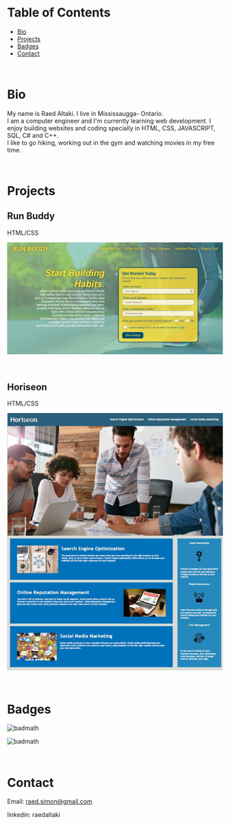 # Table of Contents

* [Bio](#bio)
* [Projects](#projects)
* [Badges](#badges)
* [Contact](#contact)

<br/>

# Bio

 My name is Raed Altaki. I live in Mississaugga- Ontario.<br/>
I am a computer engineer and I'm currently learning web development. 
I enjoy building websites and coding specially in HTML, CSS, JAVASCRIPT, SQL, C# and C++. <br/>
I like to go hiking, working out in the gym and watching movies in my free time.

<br/>

# Projects 

## Run Buddy
HTML/CSS


![page Image 1](./assets/images/run-buddy.JPG)

<br/>

## Horiseon
HTML/CSS


![page Image 2](./assets/images/Horiseon.JPG)

<br/>

# Badges

![badmath](https://img.shields.io/badge/HTML-100.0%25-blue)

![badmath](https://img.shields.io/badge/CSS-100.0%25-blue)

<br/>

# Contact

Email: raed.simon@gmail.com

linkedin: raedaltaki


